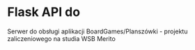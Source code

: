 # Flask API do 

Serwer do obsługi aplikacji BoardGames/Planszówki - projektu zaliczeniowego na studia WSB Merito
